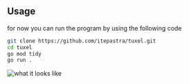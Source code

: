 ## Usage

for now you can run the program by using the following code

```bash
git clone https://github.com/itepastra/tuxel.git
cd tuxel
go mod tidy
go run .
```

![what it looks like](https://github.com/itepastra/tuxel/assets/27058689/69efa335-809f-4b86-9aa3-31522458c455)
